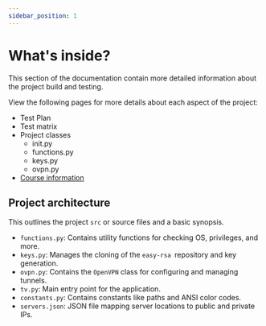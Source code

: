 ```yaml
---
sidebar_position: 1
---
```


# What's inside?

This section of the documentation contain more detailed information about the
project build and testing.

View the following pages for more details about each aspect of the project:

* Test Plan
* Test matrix
* Project classes
    * init.py
    * functions.py
    * keys.py
    * ovpn.py
* [Course information](../course-title-page.html)

## Project architecture

This outlines the project `src` or source files and a basic synopsis.

* `functions.py`: Contains utility functions for checking OS, privileges, and
  more.
* `keys.py`: Manages the cloning of the `easy-rsa `repository and key
  generation.
* `ovpn.py`: Contains the `OpenVPN` class for configuring and managing tunnels.
* `tv.py`: Main entry point for the application.
* `constants.py`: Contains constants like paths and ANSI color codes.
* `servers.json`: JSON file mapping server locations to public and private IPs.
